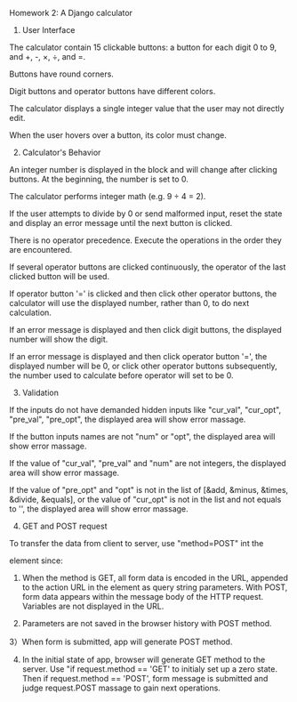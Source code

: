 Homework 2: A Django calculator

1. User Interface

The calculator contain 15 clickable buttons: a button for each digit 0 to 9, and ​+​, ​-​, ×, ÷, and ​=​.

Buttons have round corners.

Digit buttons and operator buttons have different colors.

The calculator displays a single integer value that the user may not directly edit.

When the user hovers over a button, its color must change.

2. Calculator's Behavior

An integer number is displayed in the block and will change after clicking buttons. At the beginning, the number is set to 0.

The calculator performs integer math (e.g. 9 ÷ 4 = 2).

If the user attempts to divide by 0 or send malformed input, reset the state and display an error message until the next button is clicked.

There is no operator precedence. Execute the operations in the order they are encountered.

If several operator buttons are clicked continuously, the operator of the last clicked button will be used.

If operator button '=' is clicked and then click other operator buttons, the calculator will use the displayed number, rather than 0, to do next calculation.

If an error message is displayed and then click digit buttons, the displayed number will show the digit.

If an error message is displayed and then click operator button '=', the displayed number will be 0, or click other operator buttons subsequently, the number used to calculate before operator will set to be 0.

3. Validation

If the inputs do not have demanded hidden inputs like "cur_val", "cur_opt", "pre_val", "pre_opt", the displayed area will show error massage.

If the button inputs names are not "num" or "opt", the displayed area will show error massage.

If the value of "cur_val", "pre_val" and "num" are not integers, the displayed area will show error massage.

If the value of "pre_opt" and "opt" is not in the list of [&add, &minus, &times, &divide, &equals], or the value of "cur_opt" is not in the list and not equals to '', the displayed area will show error massage.

4. GET and POST request

To transfer the data from client to server, use "method=POST" int the <form> element since:

1) When the method is GET, all form data is encoded in the URL, appended to the action URL in the <form> element as query string parameters. With POST, form data appears within the message body of the HTTP request. Variables are not displayed in the URL.

2) Parameters are not saved in the browser history with POST method.

3）When form is submitted, app will generate POST method.

4) In the initial state of app, browser will generate GET method to the server. Use "if request.method == 'GET' to initialy set up a zero state. Then if request.method == 'POST', form message is submitted and judge request.POST massage to gain next operations.
